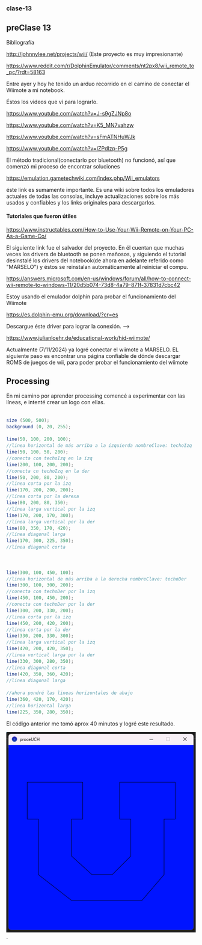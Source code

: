 ### clase-13

## preClase 13

Bibliografía

http://johnnylee.net/projects/wii/ (Este proyecto es muy impresionante)

https://www.reddit.com/r/DolphinEmulator/comments/nt2px8/wii_remote_to_pc/?rdt=58163

Entre ayer y hoy he tenido un arduo recorrido en el camino de conectar el Wiimote a mi notebook.

Éstos los videos que ví para lograrlo.

https://www.youtube.com/watch?v=J-s9gZJNp8o

https://www.youtube.com/watch?v=K5_MN7vahzw

https://www.youtube.com/watch?v=sFmATNHuWJk

https://www.youtube.com/watch?v=IZPdlzp-P5g

El método tradicional(conectarlo por bluetooth) no funcionó, así que comenzó mi proceso de encontrar soluciones


https://emulation.gametechwiki.com/index.php/Wii_emulators

éste link es sumamente importante. Es una wiki sobre todos los emuladores actuales de todas las consolas, incluye actualizaciones sobre los más usados y confiables y los links originales para descargarlos.

#### Tutoriales que fueron útiles

https://www.instructables.com/How-to-Use-Your-Wii-Remote-on-Your-PC-As-a-Game-Co/

El siguiente link fue el salvador del proyecto. En él cuentan que muchas veces los drivers de bluetooth se ponen mañosos, y siguiendo el tutorial desinstalé los drivers del notebook(de ahora en adelante referido como "MARSELO") y éstos se reinstalan automáticamente al reiniciar el compu.

https://answers.microsoft.com/en-us/windows/forum/all/how-to-connect-wii-remote-to-windows-11/20d5b074-73d8-4a79-871f-37831d7cbc42

Estoy usando el emulador dolphin para probar el funcionamiento del Wiimote

https://es.dolphin-emu.org/download/?cr=es

Descargue éste driver para lograr la conexión. -->

https://www.julianloehr.de/educational-work/hid-wiimote/

Actualmente (7/11/2024) ya logré conectar el wiimote a MARSELO. EL siguiente paso es encontrar una página confiable de dónde descargar ROMS de juegos de wii, para poder probar el funcionamiento del wiimote


## Processing

En mi camino por aprender processing comencé a experimentar con las líneas, e intenté crear un logo con ellas.

```java

size (500, 500);
background (0, 20, 255);

line(50, 100, 200, 100);
//linea horizontal de más arriba a la izquierda nombreClave: techoIzq
line(50, 100, 50, 200);
//conecta con techoIzq en la izq
line(200, 100, 200, 200);
//conecta cn techoIzq en la der
line(50, 200, 80, 200);
//linea corta por la izq
line(170, 200, 200, 200);
//línea corta por la derexa
line(80, 200, 80, 350);
//línea larga vertical por la izq
line(170, 200, 170, 300);
//línea larga vertical por la der
line(80, 350, 170, 420);
//línea diagonal larga
line(170, 300, 225, 350);
//línea diagonal corta



line(300, 100, 450, 100);
//linea horizontal de más arriba a la derecha nombreClave: techoDer
line(300, 100, 300, 200);
//conecta con techoDer por la izq
line(450, 100, 450, 200);
//conecta con techoDer por la der
line(300, 200, 330, 200);
//linea corta por la izq
line(450, 200, 420, 200);
//linea corta por la der
line(330, 200, 330, 300);
//linea larga vertical por la izq
line(420, 200, 420, 350);
//linea vertical larga por la der
line(330, 300, 280, 350); 
//linea diagonal corta
line(420, 350, 360, 420);
//linea diagonal larga

//ahora pondré las lineas horizontales de abajo
line(360, 420, 170, 420);
//linea horizontal larga
line(225, 350, 280, 350);
```
El código anterior me tomó aprox 40 minutos y logré este resultado.

![texto](./proceUCH.png).

